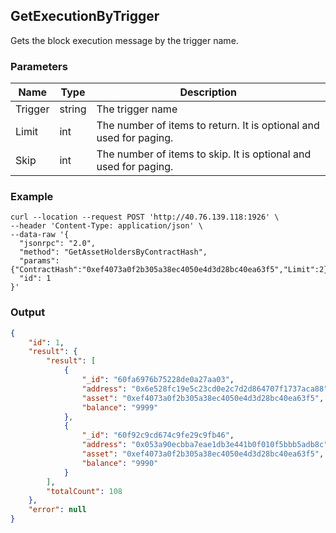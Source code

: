 ## GetExecutionByTrigger

Gets the block execution message by the trigger name.

### Parameters

| Name         | Type   | Description       |
| ---------------- | -------------- | ------- |
| Trigger    | string | The trigger name |
| Limit | int | The number of items to return. It is optional and used for paging. |
| Skip | int | The number of items to skip. It is optional and used for paging. |

### Example
```shell
curl --location --request POST 'http://40.76.139.118:1926' \
--header 'Content-Type: application/json' \
--data-raw '{
  "jsonrpc": "2.0",
  "method": "GetAssetHoldersByContractHash",
  "params": {"ContractHash":"0xef4073a0f2b305a38ec4050e4d3d28bc40ea63f5","Limit":2},
  "id": 1
}'
```

### Output

```json
{
    "id": 1,
    "result": {
        "result": [
            {
                "_id": "60fa6976b75228de0a27aa03",
                "address": "0x6e528fc19e5c23cd0e2c7d2d864707f1737aca88",
                "asset": "0xef4073a0f2b305a38ec4050e4d3d28bc40ea63f5",
                "balance": "9999"
            },
            {
                "_id": "60f92c9cd674c9fe29c9fb46",
                "address": "0x053a90ecbba7eae1db3e441b0f010f5bbb5adb8c",
                "asset": "0xef4073a0f2b305a38ec4050e4d3d28bc40ea63f5",
                "balance": "9990"
            }
        ],
        "totalCount": 108
    },
    "error": null
}
```

